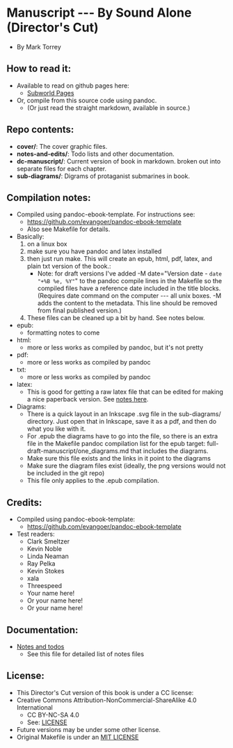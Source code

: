 
# Manuscript --- By Sound Alone (Director's Cut)
* By Mark Torrey


## How to read it:
* Available to read on github pages here:
	* [Subworld Pages](http://grannycart.net/by-sound-alone/)
* Or, compile from this source code using pandoc.
	* (Or just read the straight markdown, available in source.)

## Repo contents:
* **cover/**: The cover graphic files.
* **notes-and-edits/**: Todo lists and other documentation.
* **dc-manuscript/**: Current version of book in markdown. broken out into separate files for each chapter.
* **sub-diagrams/**: Digrams of protaganist submarines in book.


## Compilation notes:
* Compiled using pandoc-ebook-template. For instructions see:
	* https://github.com/evangoer/pandoc-ebook-template
	* Also see Makefile for details.
* Basically: 
	1. on a linux box 
	2. make sure you have pandoc and latex installed 
	3. then just run make. This will create an epub, html, pdf, latex, and plain txt version of the book.:
		* Note: for draft versions I've added -M date="Version date - `date "+%B %e, %Y"`" to the pandoc compile lines in the Makefile so the compiled files have a reference date included in the title blocks. (Requires date command on the computer --- all unix boxes. -M adds the content to the metadata. This line should be removed from final published version.)
	4. These files can be cleaned up a bit by hand. See notes below.
* epub:
	* formatting notes to come
* html:
	* more or less works as compiled by pandoc, but it's not pretty
* pdf:
	* more or less works as compiled by pandoc
* txt:
	* more or less works as compiled by pandoc
* latex:
	* This is good for getting a raw latex file that can be edited for making a nice paperback version. See [notes here](latex-edits-for-paperback.md).
* Diagrams:
	* There is a quick layout in an Inkscape .svg file in the sub-diagrams/ directory. Just open that in Inkscape, save it as a pdf, and then do what you like with it.
	* For .epub the diagrams have to go into the file, so there is an extra file in the Makefile pandoc compilation list for the epub target: full-draft-manuscript/one_diagrams.md that includes the diagrams. 
	* Make sure this file exists and the links in it point to the diagrams
	* Make sure the diagram files exist (ideally, the png versions would not be included in the git repo)
	* This file only applies to the .epub compilation.

## Credits:
* Compiled using pandoc-ebook-template:
	* https://github.com/evangoer/pandoc-ebook-template
* Test readers:
	* Clark Smeltzer
	* Kevin Noble
	* Linda Neaman
	* Ray Pelka
	* Kevin Stokes
	* xala
	* Threespeed
	* Your name here!
	* Or your name here!
	* Or your name here!

[//]: # (* Cover from covervault: * https://covervault.com/)

## Documentation:
* [Notes and todos](notes-and-edits/index-notes_and_todos-subworld_book1)
	* See this file for detailed list of notes files


## License:
* This Director's Cut version of this book is under a CC license:
* Creative Commons Attribution-NonCommercial-ShareAlike 4.0 International
	* CC BY-NC-SA 4.0
	* See: [LICENSE](./LICENSE.txt)
* Future versions may be under some other license.
* Original Makefile is under an [MIT LICENSE](makefile-maintainer/MIT-LICENSE-original-maintainer.txt)


